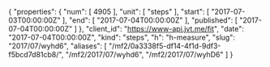 {
  "properties": {
    "num": [
      4905
    ],
    "unit": [
      "steps"
    ],
    "start": [
      "2017-07-03T00:00:00Z"
    ],
    "end": [
      "2017-07-04T00:00:00Z"
    ],
    "published": [
      "2017-07-04T00:00:00Z"
    ]
  },
  "client_id": "https://www-api.jvt.me/fit",
  "date": "2017-07-04T00:00:00Z",
  "kind": "steps",
  "h": "h-measure",
  "slug": "2017/07/wyhd6",
  "aliases": [
    "/mf2/0a3338f5-df14-4f1d-9df3-f5bcd7d81cb8/",
    "/mf2/2017/07/wyhd6",
    "/mf2/2017/07/wyhD6"
  ]
}
